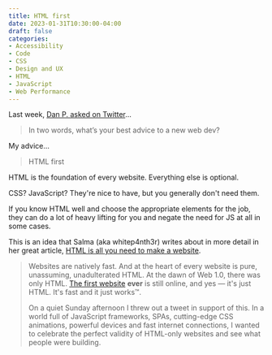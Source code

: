 ```yaml
---
title: HTML first
date: 2023-01-31T10:30:00-04:00
draft: false
categories:
- Accessibility
- Code
- CSS
- Design and UX
- HTML
- JavaScript
- Web Performance
---
```


Last week, [Dan P. asked on Twitter](https://twitter.com/danpdev/status/1617267968710447105)...

> In two words, what’s your best advice to a new web dev?

My advice...

> HTML first

HTML is the foundation of every website. Everything else is optional. 

CSS? JavaScript? They're nice to have, but you generally don't need them.

If you know HTML well and choose the appropriate elements for the job, they can do a lot of heavy lifting for you and negate the need for JS at all in some cases.

This is an idea that Salma (aka whitep4nth3r) writes about in more detail in her great article, [HTML is all you need to make a website](https://whitep4nth3r.com/blog/html-is-all-you-need-to-make-a-website/).

> Websites are natively fast. And at the heart of every website is pure, unassuming, unadulterated HTML. At the dawn of Web 1.0, there was only HTML. [The first website](http://info.cern.ch/hypertext/WWW/TheProject.html) **ever** is still online, and yes — it's just HTML. It's fast and it just works™.
>
> On a quiet Sunday afternoon I threw out a tweet in support of this. In a world full of JavaScript frameworks, SPAs, cutting-edge CSS animations, powerful devices and fast internet connections, I wanted to celebrate the perfect validity of HTML-only websites and see what people were building.